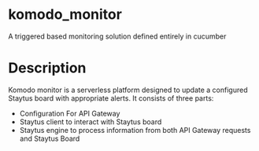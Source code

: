 # komodo_monitor
A triggered based monitoring solution defined entirely in cucumber

# Description
Komodo monitor is a serverless platform designed to update a configured Staytus board with appropriate alerts.  It consists of three parts:
* Configuration For API Gateway
* Staytus client to interact with Staytus board
* Staytus engine to process information from both API Gateway requests and Staytus Board
